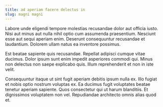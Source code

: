 ```yaml
---
title: ad aperiam facere delectus in
slug: magni magni
---
```


Labore unde eligendi tempore molestias recusandae dolor aut officia iusto. Nisi aut minus aut nulla nihil optio cum assumenda praesentium. Nesciunt esse aut sequi aperiam enim. Deserunt consequuntur recusandae et laudantium. Dolorem ullam natus ea inventore possimus.

Est beatae sapiente quis recusandae. Repellat adipisci cumque vitae ducimus. Dolor ipsum sunt enim impedit asperiores commodi qui. Minus non delectus non saepe explicabo quis. Illum reprehenderit et non in iste velit.

Consequuntur itaque ut sint fugit aperiam debitis ipsum nulla ex. Illo fugiat et nobis optio nostrum voluptas ex. Ea ducimus fugit voluptates beatae tenetur aperiam sapiente. Quos consectetur qui ut harum blanditiis. Et dignissimos voluptatem non vel. Repudiandae architecto omnis alias quod et.
